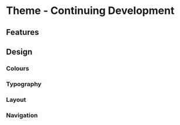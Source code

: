 # Theme - Continuing Development

## Features


## Design

### Colours

### Typography

### Layout

### Navigation



